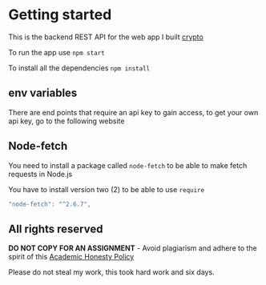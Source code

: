 # Getting started

This is the backend REST API for the web app I built [crypto](https://ifeanyi-crypto.netlify.app)

To run the app use `npm start`

To install all the dependencies `npm install`

## env variables

There are end points that require an api key to gain access, to get your own api key, go to the following website

## Node-fetch

You need to install a package called `node-fetch` to be able to make fetch requests in Node.js

You have to install version two (2) to be able to use `require`

```javascript
"node-fetch": "^2.6.7",
```

## All rights reserved

**DO NOT COPY FOR AN ASSIGNMENT** - Avoid plagiarism and adhere to the spirit of this [Academic Honesty Policy](https://www.freecodecamp.org/news/academic-honesty-policy/)

Please do not steal my work, this took hard work and six days. 